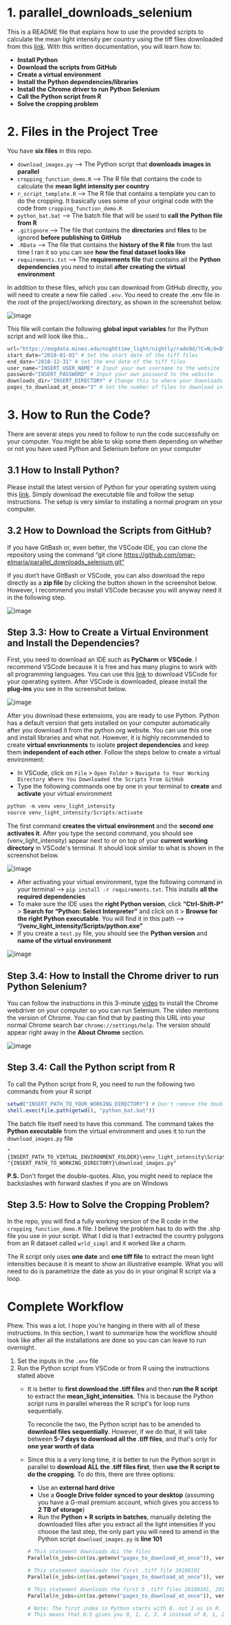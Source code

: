 # 1. parallel_downloads_selenium
This is a README file that explains how to use the provided scripts to calculate the mean light intensity per country using the tiff files downloaded from this [link](https://eogdata.mines.edu/nighttime_light/nightly/rade9d/?C=N;O=D).
With this written documentation, you will learn how to:
- **Install Python**
- **Download the scripts from GitHub**
- **Create a virtual environment**
- **Install the Python dependencies/libraries**
- **Install the Chrome driver to run Python Selenium**
- **Call the Python script from R**
- **Solve the cropping problem**

# 2. Files in the Project Tree
You have **six files** in this repo.
- `download_images.py` --> The Python script that **downloads images in parallel**
- `cropping_function_demo.R` --> The R file that contains the code to calculate the **mean light intensity per country**
- `r_script_template.R` --> The R file that contains a template you can to do the cropping. It basically uses some of your original code with the code from `cropping_function_demo.R`
- `python_bat.bat` --> The batch file that will be used to **call the Python file from R**
- `.gitignore` --> The file that contains the **directories** and **files** to be ignored **before publishing to GitHub**
- `.RData` --> The file that contains the **history of the R file** from the last time I ran it so you can see **how the final dataset looks like**
- `requirements.txt` --> The **requirements file** that contains all the **Python dependencies** you need to install **after creating the virtual environment**

In addition to these files, which you can download from GitHub directly, you will need to create a new file called `.env`. You need to create the .env file in the root of the project/working directory, as shown in the screenshot below. 

![image](https://user-images.githubusercontent.com/98691360/222263773-5807f004-4382-4653-ad70-1878164eb62e.png)

This file will contain the following **global input variables** for the Python script and will look like this...
```python
url="https://eogdata.mines.edu/nighttime_light/nightly/rade9d/?C=N;O=D" # Set the URL to download the tiff files from
start_date="2018-01-01" # Set the start date of the tiff files
end_date="2018-12-31" # Set the end date of the tiff files
user_name="INSERT_USER_NAME" # Input your own username to the website
password="INSERT_PASSWORD" # Input your own password to the website
downloads_dir="INSERT_DIRECTORY" # Change this to where your Downloads folder is located on your computer (e.g., C:\Users\o.elmaria\Downloads)
pages_to_download_at_once="3" # Set the number of files to download in parallel. If you have a fast internet connection and large RAM, consider increasing this number to 10
```

# 3. How to Run the Code?
There are several steps you need to follow to run the code successfully on your computer. You might be able to skip some them depending on whether or not you have used Python and Selenium before on your computer

## 3.1 How to Install Python?
Please install the latest version of Python for your operating system using this [link](https://www.python.org/downloads/). Simply download the executable file and follow the setup instructions. The setup is very similar to installing a normal program on your computer.

## 3.2 How to Download the Scripts from GitHub?
If you have GitBash or, even better, the VSCode IDE, you can clone the repository using the command “git clone https://github.com/omar-elmaria/parallel_downloads_selenium.git”

If you don’t have GitBash or VSCode, you can also download the repo directly as a **zip file** by clicking the button shown in the screenshot below. However, I recommend you install VSCode because you will anyway need it in the following step.

![image](https://user-images.githubusercontent.com/98691360/222263227-9e66520d-892c-412f-857f-a7d1177d7724.png)

## Step 3.3: How to Create a Virtual Environment and Install the Dependencies?
First, you need to download an IDE such as **PyCharm** or **VSCode**. I recommend VSCode because it is free and has many plugins to work with all programming languages. You can use this [link](https://code.visualstudio.com/download) to download VSCode for your operating system. After VSCode is downloaded, please install the **plug-ins** you see in the screenshot below.

![image](https://user-images.githubusercontent.com/98691360/222264985-4ad1ed43-15d6-4ec6-a9b7-325efe3219f6.png)

After you download these extensions, you are ready to use Python. Python has a default version that gets installed on your computer automatically after you download it from the python.org website. You can use this one and install libraries and what not. However, it is highly recommended to create **virtual envrionments** to isolate **project dependencies** and keep them **independent of each other**. Follow the steps below to create a virtual environment:

- In VSCode, click on `File` > `Open Folder` > `Navigate to Your Working Directory Where You Downloaded the Scripts From GitHub`
- Type the following commands one by one in your terminal to **create** and **activate** your virtual environment 
```python
python -m venv venv_light_intensity
source venv_light_intensity/Scripts/activate
```
The first command **creates the virtual environment** and the **second one activates it**. After you type the second command, you should see (venv_light_intensity) appear next to or on top of your **current working directory** in VSCode's terminal. It should look similar to what is shown in the screenshot below.

![image](https://user-images.githubusercontent.com/98691360/222266327-7c95305b-39b9-49c2-9f34-7f0ee4513ccc.png)

- After activating your virtual environment, type the following command in your terminal --> `pip install -r requirements.txt`. This installs **all the required dependencies**
- To make sure the IDE uses the **right Python version**, click **“Ctrl-Shift-P”** > **Search for “Python: Select Interpreter”** and click on it > **Browse for the right Python executable**. You will find it in this path --> **“/venv_light_intensity/Scripts/python.exe”**
- If you create a `test.py` file, you should see the **Python version** and **name of the virtual environment**

![image](https://user-images.githubusercontent.com/98691360/222266917-2f9ebfc4-f4bc-42df-8599-b17735a381d5.png)

## Step 3.4: How to Install the Chrome driver to run Python Selenium?
You can follow the instructions in this 3-minute [video](https://www.youtube.com/watch?v=2WVxzRD6Ds4) to install the Chrome webdriver on your computer so you can run Selenium. The video mentions the version of Chrome. You can find that by pasting this URL into your normal Chrome search bar `chrome://settings/help`. The version should appear right away in the **About Chrome** section.

![image](https://user-images.githubusercontent.com/98691360/222534117-5c5d4a8b-28a1-4832-8d65-4b63c92f16f9.png)

## Step 3.4: Call the Python script from R
To call the Python script from R, you need to run the following two commands from your R script
```r
setwd("INSERT_PATH_TO_YOUR_WORKING_DIRECTORY") # Don't remove the double-quotes
shell.exec(file.path(getwd(), "python_bat.bat"))
```

The batch file itself need to have this command. The command takes the **Python executable** from the virtual environment and uses it to run the `download_images.py` file
```
"{INSERT_PATH_TO_VIRTUAL_ENVIRONMENT_FOLDER}\venv_light_intensity\Scripts\python.exe" "{INSERT_PATH_TO_WORKING_DIRECTORY}\download_images.py"
```
**P.S.** Don't forget the double-quotes. Also, you might need to replace the backslashes with forward slashes if you are on Windows

## Step 3.5: **How to Solve the Cropping Problem?**
In the repo, you will find a fully working version of the R code in the `cropping_function_demo.R` file. I believe the problem has to do with the .shp file you use in your script. What I did is that I extracted the country polygons from an R dataset called `wrld_simpl` and it worked like a charm.

The R script only uses **one date** and **one tiff file** to extract the mean light intensities because it is meant to show an illustrative example. What you will need to do is parametrize the date as you do in your original R script via a loop.

# Complete Workflow
Phew. This was a lot. I hope you're hanging in there with all of these instructions. In this section, I want to summarize how the workflow should look like after all the installations are done so you can can leave to run overnight.

1. Set the inputs in the `.env` file
2. Run the Python script from VSCode or from R using the instructions stated above
    - It is better to **first download the .tiff files** and then **run the R script** to extract the **mean_light_intensities**. This is because the Python script runs in parallel whereas the R script's for loop runs sequentially.
    
      To reconcile the two, the Python script has to be amended to **download files sequentially**. However, if we do that, it will take between **5-7 days to download all the .tiff files**, and that's only for **one year worth of data**
    -  Since this is a very long time, it is better to run the Python script in parallel to **download ALL the .tiff files first**, then **use the R script to do the cropping**. To do this, there are three options:
        -  Use an **external hard drive**
        -  Use a **Google Drive folder synced to your desktop** (assuming you have a G-mail premium account, which gives you access to **2 TB of storage**)
        -  Run the **Python + R scripts in batches**, manually deleting the downloaded files after you extract all the light intensities
        If you choose the last step, the only part you will need to amend in the Python script `download_images.py` is **line 101**
        ```python
        # This statement downloads ALL the files
        Parallel(n_jobs=int(os.getenv("pages_to_download_at_once")), verbose=13)(delayed(download_func)(date=date) for date in dates)
        
        # This statement downloads the first .tiff file 20180101
        Parallel(n_jobs=int(os.getenv("pages_to_download_at_once")), verbose=13)(delayed(download_func)(date=date) for date in dates[0:1])
        
        # This statement downloads the first 5 .tiff files 20180101, 20180102, 20180103, 20180104, 20180105
        Parallel(n_jobs=int(os.getenv("pages_to_download_at_once")), verbose=13)(delayed(download_func)(date=date) for date in dates[0:5])
        
        # Note: The first index in Python starts with 0, not 1 as in R. Also, the right number in a range is NOT inclusive
        # This means that 0:5 gives you 0, 1, 2, 3, 4 instead of 0, 1, 2, 3, 4, 5 like in R
        ```
